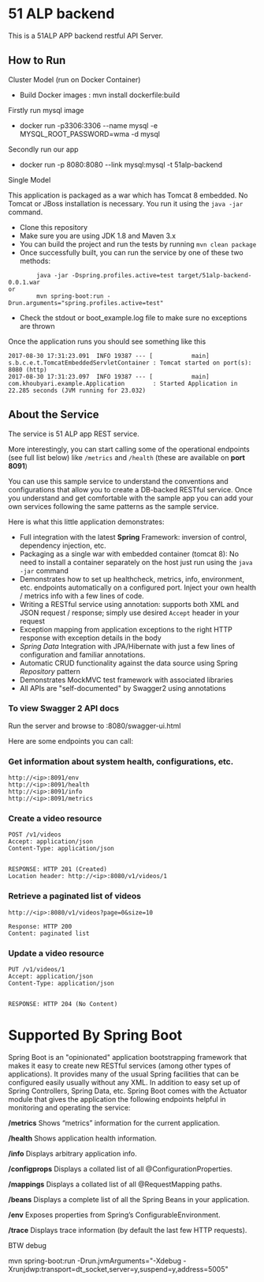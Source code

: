 # 51 ALP backend 

This is a 51ALP APP backend restful API Server.

## How to Run


Cluster Model (run on Docker Container)

* Build Docker images : mvn install dockerfile:build

Firstly run  mysql image

* docker run -p3306:3306 --name mysql -e MYSQL_ROOT_PASSWORD=wma -d mysql

Secondly run our app

* docker run -p 8080:8080 --link mysql:mysql  -t 51alp-backend





Single Model

This application is packaged as a war which has Tomcat 8 embedded. No Tomcat or JBoss installation is necessary. You run it using the ```java -jar``` command.

* Clone this repository 
* Make sure you are using JDK 1.8 and Maven 3.x
* You can build the project and run the tests by running ```mvn clean package```
* Once successfully built, you can run the service by one of these two methods:
```
        java -jar -Dspring.profiles.active=test target/51alp-backend-0.0.1.war
or
        mvn spring-boot:run -Drun.arguments="spring.profiles.active=test"
```
* Check the stdout or boot_example.log file to make sure no exceptions are thrown

Once the application runs you should see something like this

```
2017-08-30 17:31:23.091  INFO 19387 --- [           main] s.b.c.e.t.TomcatEmbeddedServletContainer : Tomcat started on port(s): 8080 (http)
2017-08-30 17:31:23.097  INFO 19387 --- [           main] com.khoubyari.example.Application        : Started Application in 22.285 seconds (JVM running for 23.032)
```

## About the Service

The service is 51 ALP app REST service. 

More interestingly, you can start calling some of the operational endpoints (see full list below) like ```/metrics``` and ```/health``` (these are available on **port 8091**)

You can use this sample service to understand the conventions and configurations that allow you to create a DB-backed RESTful service. Once you understand and get comfortable with the sample app you can add your own services following the same patterns as the sample service.
 
Here is what this little application demonstrates: 

* Full integration with the latest **Spring** Framework: inversion of control, dependency injection, etc.
* Packaging as a single war with embedded container (tomcat 8): No need to install a container separately on the host just run using the ``java -jar`` command
* Demonstrates how to set up healthcheck, metrics, info, environment, etc. endpoints automatically on a configured port. Inject your own health / metrics info with a few lines of code.
* Writing a RESTful service using annotation: supports both XML and JSON request / response; simply use desired ``Accept`` header in your request
* Exception mapping from application exceptions to the right HTTP response with exception details in the body
* *Spring Data* Integration with JPA/Hibernate with just a few lines of configuration and familiar annotations. 
* Automatic CRUD functionality against the data source using Spring *Repository* pattern
* Demonstrates MockMVC test framework with associated libraries
* All APIs are "self-documented" by Swagger2 using annotations 


### To view Swagger 2 API docs

Run the server and browse to <ip>:8080/swagger-ui.html


Here are some endpoints you can call:

### Get information about system health, configurations, etc.

```
http://<ip>:8091/env
http://<ip>:8091/health
http://<ip>:8091/info
http://<ip>:8091/metrics
```

### Create a video resource

```
POST /v1/videos
Accept: application/json
Content-Type: application/json


RESPONSE: HTTP 201 (Created)
Location header: http://<ip>:8080/v1/videos/1
```

### Retrieve a paginated list of videos

```
http://<ip>:8080/v1/videos?page=0&size=10

Response: HTTP 200
Content: paginated list 
```

### Update a video resource

```
PUT /v1/videos/1
Accept: application/json
Content-Type: application/json


RESPONSE: HTTP 204 (No Content)
```


# Supported By Spring Boot

Spring Boot is an "opinionated" application bootstrapping framework that makes it easy to create new RESTful services (among other types of applications). It provides many of the usual Spring facilities that can be configured easily usually without any XML. In addition to easy set up of Spring Controllers, Spring Data, etc. Spring Boot comes with the Actuator module that gives the application the following endpoints helpful in monitoring and operating the service:

**/metrics** Shows “metrics” information for the current application.

**/health** Shows application health information.

**/info** Displays arbitrary application info.

**/configprops** Displays a collated list of all @ConfigurationProperties.

**/mappings** Displays a collated list of all @RequestMapping paths.

**/beans** Displays a complete list of all the Spring Beans in your application.

**/env** Exposes properties from Spring’s ConfigurableEnvironment.

**/trace** Displays trace information (by default the last few HTTP requests).

BTW debug

mvn spring-boot:run -Drun.jvmArguments="-Xdebug -Xrunjdwp:transport=dt_socket,server=y,suspend=y,address=5005" 







